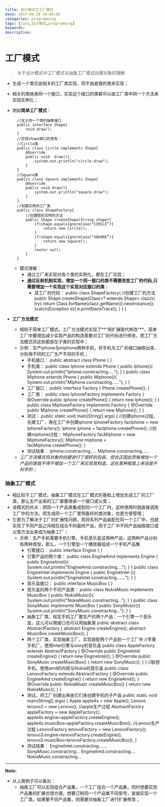 ```yaml
---
title: 设计模式之工厂模式
date: 2017-08-28 10:04:03
categories: programming
tags: [java,设计模式,programming]
keywords: 
description: 
---
```


# 工厂模式
> 关于设计模式中工厂模式与抽象工厂模式创建对象的理解

<!--more-->

- 生成一个类交由相关的工厂类实现，而不由直接的类来实现；
- 相关的类继承同一个接口，实现这个接口的类都可以由工厂类中同一个方法来实现实例化；
- 例如**简单工厂模式**：

		//定义同一个类的抽象接口
		public interface Shape{
			void draw();
		}
		//实现shape接口的类有：
		//Circle类
		public class Circle implements Shape{
			@Override
			public void  draw(){
				system.out.println("circle.draw");
			}
		}
		//Square类
		public class Square implements Shape{
			@Override
			public void draw(){
				system.out.println("square.draw");
			}
		}
		//创建实例的工厂类
		public class ShapeFactory{
			//创建图形实例的方法
			public Shape createShape(String shape){
				if(shape.equalsIgnoreCase("CIRCLE”){
					return new Circle();
				}
				if(shape.equalsIgnoreCase("SQUARE”){
					return new Square();
				}
				reutnr null;
			}
		}
	- 模式理解：
		- 通过工厂来实现对各个类的实例化，都在工厂实现；
		- **通过反射机制实现，增加一个同一接口的类不需要改变工厂的代码,只需要增加一个实现这个实现对应接口的类**：
			- 其工厂的代码：
					public class ShapeFactory{
						//创建工厂的方法
						public Shape createShape(Class<? extends Shape> clazz){
							try{
								return Class.forName(clazz.getName()).newInstance();
							}catch(Exception e){
								e.printStackTrace();
							}
						}
					}

- **工厂方法模式**
	- 相较于简单工厂模式，工厂方法模式实现了**“用扩展取代修改”**，简单工厂中要增加减少实现产品的构造需要对工厂的代码进行修改，而工厂方法模式将这些都放在子类的实现中；
	- 示例：生产iphone与miphone两种手机，将手机与工厂的接口抽取出来，分别用不同的工厂生产不同的手机；
		- 手机接口：
				public abstract class Phone {
				}
		- 手机类：
				public class Iphone extends Phone {
					public Iphone(){
						System.out.println("Iphone.constracting.....");
					}
				}
				public class Miphone extends Phone {
					public Miphone(){
						System.out.println("Miphone.constracting......");
					}
				}
		- 工厂接口：
				public interface Factory {
					Phone createPhone();
				}
		- 工厂类：
				public class IphoneFactory implements Factory {
					@Override
					public Iphone createPhone() {
						return new Iphone();
					}
				}
				public class MiphoneFactory implements Factory {
					@Override
					public Miphone createPhone() {
						return new Miphone();
					}
				}
		- 测试：
				public static void main(String[] args) {
					//创建iphone过程，先建工厂，再在工厂中创建iphone
					IphoneFactory facIphone = new IphoneFactory();
					Iphone iphone = facIphone.createPhone();
					//创建miphone过程：
					MiphoneFactory facMiphone = new MiphoneFactory();
					Miphone miphone = facMiphone.createPhone();
				}
		- 测试结果：
				Iphone.constracting.....
				Miphone.constracting......
	- *工厂方法模式将对象的创建进行了很好的包装，但也正因此而每增加一个产品的类就不得不增加一个工厂来实现其构造，这在某种程度上来说是不科学的；*

### 抽象工厂模式 ###
- 相比较于工厂模式，抽象工厂模式在工厂模式的基础上增加生成工厂的工厂类，那么生产出来的工厂都要继承一个接口或父类；
- 该模式的优点：把同一个产品类集成到同一个工厂内，这样使用时就直接调用工厂中的方法，而生成同一个工厂里预备好的类对象，也更方便管理；
- 它是为了解决子工厂的扩展性问题，而将系列产品装配在同一个工厂中，也就实现了不同产品之间相互组合不同最终产品，而子工厂中不同产品抽取接口或父类方法出来成为抽象工厂；
	- 示例：生产手机需要手机引擎、手机音乐盒这两种产品，这两种产品分别有两种类型，那么，一个引擎加一个播放器组成一个手机产品集
		- 引擎接口：
				public interface Engine {
				}
		- 引擎产品的两个类：
				public class EngineAmd implements Engine {
					public EngineAmd(){
						System.out.println("EngineAmd.constracting....");
					}
				}
				public class EngineIntel implements Engine {
					public EngineIntel (){
						System.out.println("EngineIntel.constracting.......");
					}
				}
		- 音乐盒接口：
				public interface MusicBox {
				}
		- 音乐盒的两个不同产品类：
				public class NokiaMusic implements MusicBox {
					public NokiaMusic(){
						System.out.println("NokiaMusic.constracting...");
					}
				}
				public class SonyMusic implements MusicBox {
					public SonyMusic(){
						System.out.println("SonyMusic.constracting...");
					}
				}
		- 抽象工厂类，规定手机工厂要生产的两个产品：一个引擎一个音乐盒，这儿可以用接口也可以用抽象类
				public abstract class AbstractFactory {
					abstract Engine createEngine();
					abstract MusicBox createMusicBox();
				}
		- 两个工厂类，实现抽象工厂，实现装配两个产品到一个工厂中
				//苹果手机厂，使用intel引擎与sony的音乐盒
				public class AppleFactory extends AbstractFactory {
					@Override
					public EngineIntel createEngine() {
						return new EngineIntel();
					}
					@Override
					public SonyMusic createMusicBox() {
						return new SonyMusic();
					}
				}
				//联想手机，使用amd的内核与Nokia的音乐盒
				public class LenovoFactory extends AbstractFactory {
					@Override
					public EngineAmd createEngine() {
						return new EngineAmd();
					}
					@Override
					public NokiaMusic createMusicBox() {
						return new NokiaMusic();
					}
				}
		- 测试，将工厂创建出来由它们来创建手机的子产品
				public static void main(String[] args) {
					Apple apple4s = new Apple();
					Lenovo lenovo3 = new Lenovo();
					//apple生产过程
					AbstractFactory appleFactory = new AppleFactory();
					apple4s.engine=appleFactory.createEngine();
					apple4s.musicBox=appleFactory.createMusicBox();
					//Lenovo生产过程
					LenovoFactory lenovoFactory = new LenovoFactory();
					lenovo3.engine=lenovoFactory.createEngine();
					lenovo3.musicBox=lenovoFactory.createMusicBox();
				}
		- 测试结果：
				EngineIntel.constracting.......
				SonyMusic.constracting...
				EngineAmd.constracting....
				NokiaMusic.constracting...
		

----------
**Note:**
- 从上面例子可以看出：
	- 抽象工厂可以实现组合产品集，一个工厂组合一个产品集，同时想要实现产品集的扩展也很方便。想要订制同一个产品集不同型号，直接实现一个工厂类。如果要不同产品集，则需要对抽象工厂进行扩展修改；